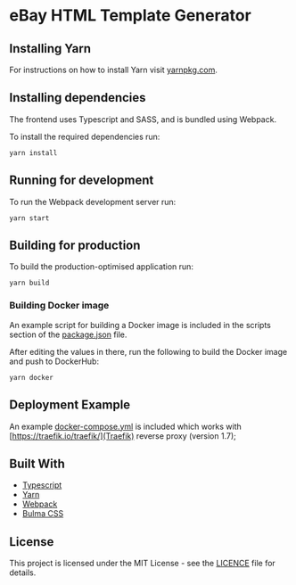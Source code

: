 # eBay HTML Template Generator

## Installing Yarn

For instructions on how to install Yarn visit [yarnpkg.com](https://yarnpkg.com/lang/en/).

## Installing dependencies

The frontend uses Typescript and SASS, and is bundled using Webpack.

To install the required dependencies run:

```
yarn install
```

## Running for development

To run the Webpack development server run:

```
yarn start
```

## Building for production

To build the production-optimised application run:

```
yarn build
```

### Building Docker image

An example script for building a Docker image is included in the scripts section of the [package.json](package.json) file.

After editing the values in there, run the following to build the Docker image and push to DockerHub:

```
yarn docker
```

## Deployment Example

An example [docker-compose.yml](docker-compose.yml) is included which works with [https://traefik.io/traefik/](Traefik) reverse proxy (version 1.7);

## Built With

- [Typescript](https://www.typescriptlang.org/)
- [Yarn](https://yarnpkg.com/lang/en/)
- [Webpack](https://webpack.js.org/)
- [Bulma CSS](https://bulma.io/)

## License

This project is licensed under the MIT License - see the [LICENCE](LICENSE) file for details.
